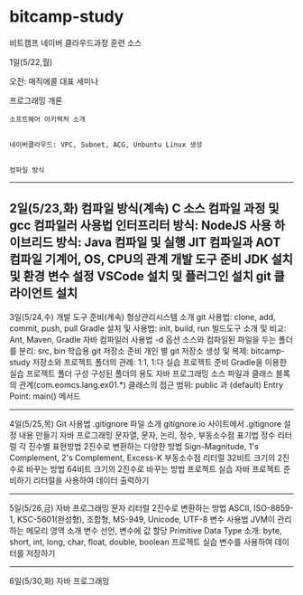 # bitcamp-study
비트캠프 네이버 클라우드과정 훈련 소스

1일(5/22,월)


 오전: 매직에콜 대표 세미나
 
 
 프로그래밍 개론
 
 
    소프트웨어 아키텍처 소개
    
    
    네이버클라우드: VPC, Subnet, ACG, Unbuntu Linux 생성
    
    
    컴파일 방식
---
2일(5/23,화)
 컴파일 방식(계속)
    C 소스 컴파일 과정 및 gcc 컴파일러 사용법
 인터프리터 방식: NodeJS 사용
 하이브리드 방식: Java 컴파일 및 실행
 JIT 컴파일과 AOT 컴파일
 기계어, OS, CPU의 관계
 개발 도구 준비
    JDK 설치 및 환경 변수 설정
    VSCode 설치 및 플러그인 설치
    git 클라이언트 설치
---
3일(5/24,수)
 개발 도구 준비(계속)
 형상관리시스템 소개
    git 사용법: clone, add, commit, push, pull
    Gradle 설치 및 사용법: init, build, run
        빌드도구 소개 및 비교: Ant, Maven, Gradle
 자바 컴파일러 사용법
    -d 옵션
    소스와 컴파일된 파일을 두는 폴더를 분리: src, bin
 학습용 git 저장소 준비
    개인 별 git 저장소 생성 및 복제: bitcamp-study
    저장소와 프로젝트 폴더의 관례: 1:1, 1:다
 실습 프로젝트 준비
    Gradle을 이용한 실습 프로젝트 폴더 구성
        구성된 폴더의 용도
 자바 프로그래밍
    소스 파일과 클래스 블록의 관계(com.eomcs.lang.ex01.*)
    클래스의 접근 범위: public 과 (default)
    Entry Point: main() 메서드

---
4일(5/25,목)
 Git 사용법
    .gitignore 파일 소개
    gitignore.io 사이트에서 .gitignore 설정 내용 만들기
 자바 프로그래밍
    문자열, 문자, 논리, 정수, 부동소수점 표기법
    정수 리터럴
        각 진수별 표현방법
        2진수로 변환하는 다양한 방법
            Sign-Magnitude, 1's Complement, 2's Complement, Excess-K
    부동소수점 리터럴
        32비트 크기의 2진수로 바꾸는 방법
        64비트 크기의 2진수로 바꾸는 방법
 프로젝트 실습
    자바 프로젝트 준비하기
    리터럴을 사용하여 데이터 출력하기

---
5일(5/26,금)
 자바 프로그래밍
    문자 리터럴
        2진수로 변환하는 방법
            ASCII, ISO-8859-1, KSC-5601(완성형), 조합형, MS-949, Unicode, UTF-8
    변수 사용법
        JVM이 관리하는 메모리 영역 소개
        변수 선언, 변수에 값 할당
        Primitive Data Type 소개: byte, short, int, long, char, float, double, boolean
 프로젝트 실습
    변수를 사용하여 데이터를 저장하기

---
6일(5/30,화)
 자바 프로그래밍
